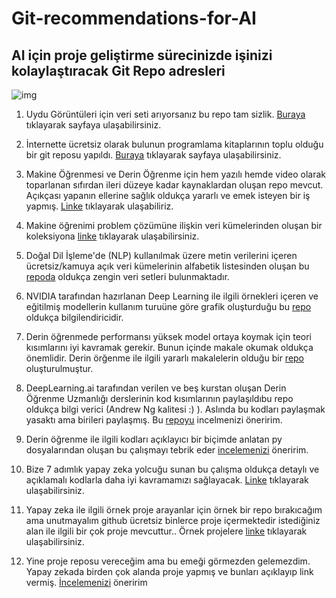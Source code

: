 # Git-recommendations-for-AI
## AI için proje geliştirme sürecinizde işinizi kolaylaştıracak Git Repo adresleri
![img](https://www.freecodecamp.org/news/content/images/2022/07/git-github.png)
1.  Uydu Görüntüleri için veri seti arıyorsanız bu repo tam sizlik. [Buraya](https://github.com/chrieke/awesome-satellite-imagery-datasets ) tıklayarak sayfaya ulaşabilirsiniz.

2.  İnternette ücretsiz olarak bulunun programlama kitaplarının toplu olduğu bir git reposu yapıldı. [Buraya](https://github.com/EbookFoundation/free-programming-books/tree/main/books) tıklayarak sayfaya ulaşabilirsiniz.
3.  Makine Öğrenmesi ve Derin Öğrenme için hem yazılı hemde video olarak toparlanan sıfırdan ileri düzeye kadar kaynaklardan oluşan repo mevcut. Açıkçası yapanın ellerine sağlık oldukça yararlı ve emek isteyen bir iş yapmış. [Linke](https://github.com/ayyucedemirbas/Machine-Learning-Pathway) tıklayarak ulaşabiliriz.
4.  Makine öğrenimi problem çözümüne ilişkin veri kümelerinden oluşan bir koleksiyona [linke](https://github.com/selva86/datasets) tıklayarak ulaşabilirsiniz.
5.  Doğal Dil İşleme'de (NLP) kullanılmak üzere metin verilerini içeren ücretsiz/kamuya açık veri kümelerinin alfabetik listesinden oluşan bu [repoda](https://github.com/niderhoff/nlp-datasets) oldukça zengin veri setleri bulunmaktadır.
6.  NVIDIA tarafından hazırlanan Deep Learning ile ilgili örnekleri içeren ve eğitilmiş modellerin kullanım turuüne göre grafik oluşturduğu bu [repo](https://github.com/NVIDIA/DeepLearningExamples) oldukça bilgilendiricidir.
7.  Derin öğrenmede performansı yüksek model ortaya koymak için teori kısımlarını iyi kavramak gerekir. Bunun içinde makale okumak oldukça önemlidir. Derin örğenme ile ilgili yararlı makalelerin olduğu bir [repo](https://github.com/floodsung/Deep-Learning-Papers-Reading-Roadmap) oluşturulmuştur.
8.  DeepLearning.ai tarafından verilen ve beş kurstan oluşan Derin Öğrenme Uzmanlığı derslerinin kod kısımlarının paylaşıldıbu repo oldukça bilgi verici (Andrew Ng kalitesi :) ). Aslında bu kodları paylaşmak yasaktı ama birileri paylaşmış. Bu [repoyu](https://github.com/Kulbear/deep-learning-coursera) incelmenizi öneririm.
9.  Derin öğrenme ile ilgili kodları açıklayıcı bir biçimde anlatan py dosyalarından oluşan bu çalışmayı tebrik eder [incelemenizi](https://github.com/lmoroney/dlaicourse) öneririm.
10.  Bize 7 adımlık yapay zeka yolcuğu sunan bu çalışma oldukça detaylı ve açıklamalı kodlarla daha iyi kavramamızı sağlayacak. [Linke](https://github.com/dataiteam/7-ADIMLIK-YAPAY-ZEKA-YOLCULUGU) tıklayarak ulaşabilirsiniz.
11.  Yapay zeka ile ilgili örnek proje arayanlar için örnek bir repo bırakıcağım ama unutmayalım github ücretsiz binlerce proje içermektedir istediğiniz alan ile ilgili bir çok proje mevcuttur.. Örnek projelere [linke](https://github.com/burhanwani/Artifical_Intelligence_Projects) tıklayarak ulaşabilirsiniz.
12.  Yine proje reposu vereceğim ama bu emeği görmezden gelemezdim. Yapay zekada birden çok alanda proje yapmış ve bunları açıklayıp link vermiş. [İncelemenizi](https://github.com/ark4innovation/datascience) öneririm
